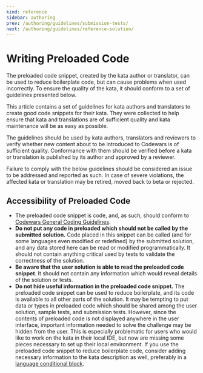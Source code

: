 ```yaml
---
kind: reference
sidebar: authoring
prev: /authoring/guidelines/submission-tests/
next: /authoring/guidelines/reference-solution/
---
```


# Writing Preloaded Code

The preloaded code snippet, created by the kata author or translator, can be used to reduce boilerplate code, but can cause problems when used incorrectly. To ensure the quality of the kata, it should conform to a set of guidelines presented below.

This article contains a set of guidelines for kata authors and translators to create good code snippets for their kata. They were collected to help ensure that kata and translations are of sufficient quality and kata maintenance will be as easy as possible.

The guidelines should be used by kata authors, translators and reviewers to verify whether new content about to be introduced to Codewars is of sufficient quality. Conformance with them should be verified before a kata or translation is published by its author and approved by a reviewer.

Failure to comply with the below guidelines should be considered an issue to be addressed and reported as such. In case of severe violations, the affected kata or translation may be retired, moved back to beta or rejected.


## Accessibility of Preloaded Code

- The preloaded code snippet is code, and, as such, should conform to [Codewars General Coding Guidelines][authoring-guidelines-general].
- **Do not put any code in preloaded which should not be called by the submitted solution.** Code placed in this snippet can be called (and for some languages even modified or redefined) by the submitted solution, and any data stored here can be read or modified programmatically. It should not contain anything critical used by tests to validate the correctness of the solution.
- **Be aware that the user solution is able to read the preloaded code snippet**. It should not contain any information which would reveal details of the solution or tests.
- **Do not hide useful information in the preloaded code snippet.** The preloaded code snippet can be used to reduce boilerplate, and its code is available to all other parts of the solution. It may be tempting to put data or types in preloaded code which should be shared among the user solution, sample tests, and submission tests. However, since the contents of preloaded code is not displayed anywhere in the user interface, important information needed to solve the challenge may be hidden from the user. This is especially problematic for users who would like to work on the kata in their local IDE, but now are missing some pieces necessary to set up their local environment. If you use the preloaded code snippet to reduce boilerplate code, consider adding necessary information to the kata description as well, preferably in a [language conditional block][markdown-extensions].


[authoring-guidelines-general]: /authoring/guidelines/
[markdown-extensions]: /references/markdown/extensions/
